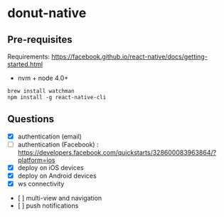 # donut-native

## Pre-requisites

Requirements: https://facebook.github.io/react-native/docs/getting-started.html

* nvm + node 4.0+

```
brew install watchman
npm install -g react-native-cli
```

## Questions

* [x] authentication (email)
* [ ] authentication (Facebook) : https://developers.facebook.com/quickstarts/328600083963864/?platform=ios
* [x] deploy on iOS devices
* [x] deploy on Android devices
* [x] ws connectivity
* [ ] multi-view and navigation
* [ ] push notifications
